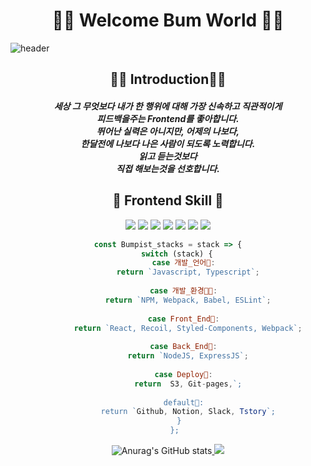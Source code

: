 <div align="center"><h1 id='1'> 🐅🐆 Welcome Bum World 🐅🐆 </h1></div>

<!--
**parksubeom/parksubeom** is a ✨ _special_ ✨ repository because its `README.md` (this file) appears on your GitHub profile.

Here are some ideas to get you started:

- 🔭 I’m currently working on ...
- 🌱 I’m currently learning ...
- 👯 I’m looking to collaborate on ...
- 🤔 I’m looking for help with ...
- 💬 Ask me about ...
- 📫 How to reach me: ...
- 😄 Pronouns: ...
- ⚡ Fun fact: ...
-->
![header](https://capsule-render.vercel.app/api?type=shark&color=auto&height=300&section=header&text=Bumpist%20Github&fontSize=90) 
<div align="center"><h2 id='1'> 🙋‍♂️ Introduction🙋‍♂️  </h2></div>
<div align="center"><h5 id='1'> 세상 그 무엇보다 내가 한 행위에 대해 가장 신속하고 직관적이게
 <br>
 피드백을주는 Frontend를 좋아합니다.
 <br>
 뛰어난 실력은 아니지만, 어제의 나보다,
 <br>
 한달전에 나보다 나은 사람이 되도록 노력합니다.
 <br>
 읽고 듣는것보다
 <br>
 직접 해보는것을 선호합니다.</h5></div>

<div align="center"><h2 id='1'> 🐣 Frontend Skill 🐣 </h2></div>

<div align="center"><img src="https://img.shields.io/badge/React-61DAFB?style=flat&logo=React&logoColor=white"/>  <img src="https://img.shields.io/badge/JavaScript-F7DF1E?style=flat&logo=JavaScript&logoColor=white"/> <img src="https://img.shields.io/badge/TypeScript-007ACC?style=flat&logo=typescript&logoColor=white" />    <img src="https://img.shields.io/badge/CSS3-1572B6?style=flat&logo=CSS3&logoColor=white"/>   <img src="https://img.shields.io/badge/styled--components-DB7093?style=flat&logo=styled-components&logoColor=white">  <img src="https://img.shields.io/badge/Node.js-339933?style=flat&logo=Node.js&logoColor=white"/>  <img src="https://img.shields.io/badge/Figma-F24E1E?style=flat&logo=Figma&logoColor=white"/>
 
 <br>

```javascript
const Bumpist_stacks = stack => {
    switch (stack) {
       case 개발_언어🦾:
         return `Javascript, Typescript`;
   
       case 개발_환경👩‍💻:
         return `NPM, Webpack, Babel, ESLint`;
   
       case Front_End🦿:
         return `React, Recoil, Styled-Components, Webpack`;
   
       case Back_End💫:
         return `NodeJS, ExpressJS`;
   
       case Deploy🧐:
         return  S3, Git-pages,`;
   
       default🤙:
         return `Github, Notion, Slack, Tstory`;
     }
   };
```

![Anurag's GitHub stats](https://github-readme-stats.vercel.app/api?username=parksubeom&show_icons=true&theme=cobalt2)<a href="s">
  <img src="https://github-readme-stats.vercel.app/api/top-langs/?username=parksubeom&exclude_repo=Project_RetroAnimal_Generator.github.io&layout=compact&theme=cobalt2" />
</a>  </div>
 

